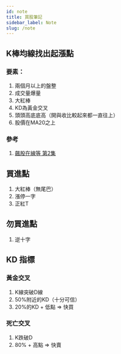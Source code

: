 ```yaml
---
id: note
title: 買股筆記
sidebar_label: Note
slug: /note
---
```

## K棒均線找出起漲點
### 要素：
1. 兩個月以上的盤整
2. 成交量爆量
3. 大紅棒
4. KD為黃金交叉
5. 頭頭高底底高（開與收比較起來都一直往上）
6. 股價在MA20之上

### 參考
1. [飆股在線等 第2集](https://www.youtube.com/watch?v=zb4f2MYiKJ4)

## 買進點
1. 大紅棒（無尾巴）
2. 漲停一字
3. 正紅T

## 勿買進點
1. 逆十字

## KD 指標
### 黃金交叉
1. K線突破D線
2. 50%附近的KD（十分可信）
3. 20%的KD + 低點 => 快買
### 死亡交叉
1. K跌破D
2. 80% + 高點 => 快賣

